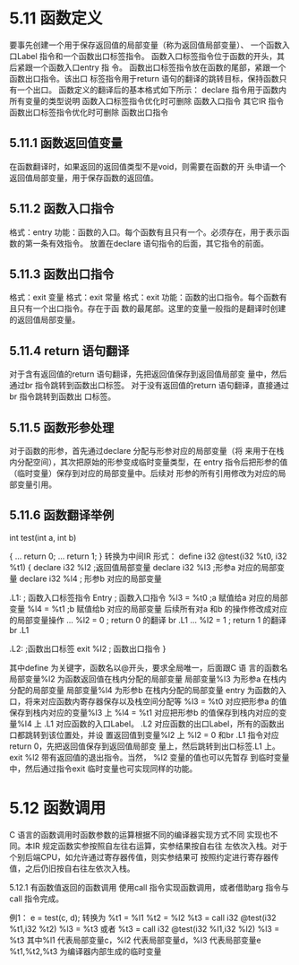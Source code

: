 # 5.11 函数定义

要事先创建一个用于保存返回值的局部变量（称为返回值局部变量）、
一个函数入口Label 指令和一个函数出口标签指令。
函数入口标签指令位于函数的开头，其后紧跟一个函数入口entry 指
令。
函数出口标签指令放在函数的尾部，紧跟一个函数出口指令。该出口
标签指令用于return 语句的翻译的跳转目标，保持函数只有一个出口。
函数定义的翻译后的基本格式如下所示：
declare 指令用于函数内所有变量的类型说明
函数入口标签指令优化时可删除
函数入口指令
其它IR 指令
函数出口标签指令优化时可删除
函数出口指令

## 5.11.1 函数返回值变量

在函数翻译时，如果返回的返回值类型不是void，则需要在函数的开
头申请一个返回值局部变量，用于保存函数的返回值。

## 5.11.2 函数入口指令

格式：entry
功能：函数的入口。每个函数有且只有一个。必须存在，用于表示函
数的第一条有效指令。
放置在declare 语句指令的后面，其它指令的前面。

## 5.11.3 函数出口指令

格式：exit 变量
格式：exit 常量
格式：exit
功能：函数的出口指令。每个函数有且只有一个出口指令。存在于函
数的最尾部。这里的变量一般指的是翻译时创建的返回值局部变量。

## 5.11.4 return 语句翻译

对于含有返回值的return 语句翻译，先把返回值保存到返回值局部变
量中，然后通过br 指令跳转到函数出口标签。
对于没有返回值的return 语句翻译，直接通过br 指令跳转到函数出
口标签。

## 5.11.5 函数形参处理

对于函数的形参，首先通过declare 分配与形参对应的局部变量（将
来用于在栈内分配空间），其次把原始的形参变成临时变量类型，在
entry 指令后把形参的值（临时变量）保存到对应的局部变量中。后续对
形参的所有引用修改为对应的局部变量引用。

## 5.11.6 函数翻译举例

int test(int a, int b)

{
...
return 0;
...
return 1;
}
转换为中间IR 形式：
define i32 @test(i32 %t0, i32 %t1) {
declare i32 %l2 ;返回值局部变量
declare i32 %l3 ;形参a 对应的局部变量
declare i32 %l4 ; 形参b 对应的局部变量

.L1: ; 函数入口标签指令
Entry ; 函数入口指令
%l3 = %t0 ;a 赋值给a 对应的局部变量
%l4 = %t1 ;b 赋值给b 对应的局部变量
后续所有对a 和b 的操作修改成对应的局部变量操作
...
%l2 = 0 ; return 0 的翻译
br .L1
...
%l2 = 1 ; return 1 的翻译
br .L1

.L2: ;函数出口标签
exit %l2 ; 函数出口指令
}

其中define 为关键字，函数名以@开头，要求全局唯一，后面跟C 语
言的函数名
局部变量%l2 为函数返回值在栈内分配的局部变量
局部变量%l3 为形参a 在栈内分配的局部变量
局部变量%l4 为形参b 在栈内分配的局部变量
entry 为函数的入口，将来对应函数内寄存器保存以及栈空间分配等
%l3 = %t0 对应把形参a 的值保存到栈内对应的变量%l3 上
%l4 = %t1 对应把形参b 的值保存到栈内对应的变量%l4 上
.L1 对应函数的入口Label。
.L2 对应函数的出口Label，所有的函数出口都跳转到该位置处，并设
置返回值到变量%l2 上
%l2 = 0 和br .L1 指令对应return 0，先把返回值保存到返回值局部变
量上，然后跳转到出口标签.L1 上。
exit %l2 带有返回值的退出指令。当然， %l2 变量的值也可以先暂存
到临时变量中，然后通过指令exit 临时变量也可实现同样的功能。

# 5.12 函数调用

C 语言的函数调用时函数参数的运算根据不同的编译器实现方式不同
实现也不同。本IR 规定函数实参按照自左往右运算，实参结果按自右往
左依次入栈。对于个别后端CPU，如允许通过寄存器传值，则实参结果可
按照约定进行寄存器传值，之后仍旧按自右往左依次入栈。

5.12.1 有函数值返回的函数调用
使用call 指令实现函数调用，或者借助arg 指令与call 指令完成。

例1：
e = test(c, d);
转换为
%t1 = %l1
%t2 = %l2
%t3 = call i32 @test(i32 %t1,i32 %t2)
%l3 = %t3
或者
%t3 = call i32 @test(i32 %l1,i32 %l2)
%l3 = %t3
其中%l1 代表局部变量c，%l2 代表局部变量d，%l3 代表局部变量e
%t1,%t2,%t3 为编译器内部生成的临时变量
